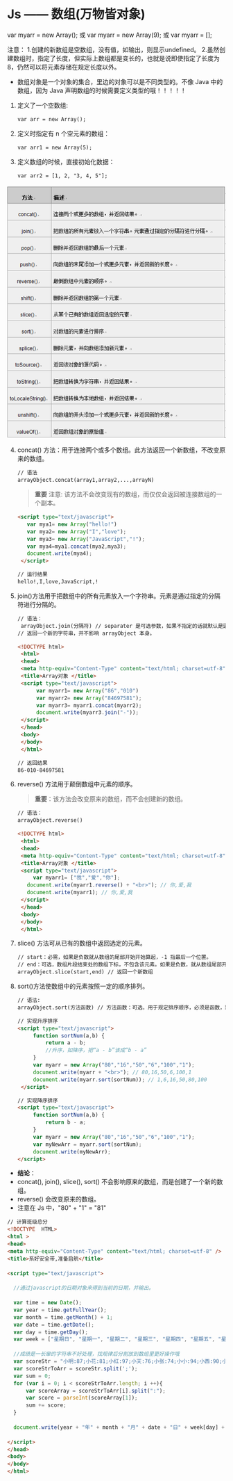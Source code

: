 # Js —— 数组(万物皆对象)

var myarr = new Array();
或
var myarr = new Array(9);
或
var myarr = [];

注意：
1.创建的新数组是空数组，没有值，如输出，则显示undefined。
2.虽然创建数组时，指定了长度，但实际上数组都是变长的，也就是说即使指定了长度为8，仍然可以将元素存储在规定长度以外。

* 数组对象是一个对象的集合，里边的对象可以是不同类型的。不像 Java 中的数组，因为 Java 声明数组的时候需要定义类型的哦！！！！！

1. 定义了一个空数组:
   ~~~ html
   var arr = new Array();
   ~~~

2. 定义时指定有 n 个空元素的数组：
   ~~~ html
   var arr1 = new Array(5);
   ~~~

3. 定义数组的时候，直接初始化数据：
   ~~~ html
   var arr2 = [1, 2, "3, 4, 5"];
   ~~~

![array](images/js_array.jpg)

4. concat() 方法：用于连接两个或多个数组。此方法返回一个新数组，不改变原来的数组。
   ~~~ html
   // 语法
   arrayObject.concat(array1,array2,...,arrayN)
   ~~~~
   
   > **重要**
   > 注意:  该方法不会改变现有的数组，而仅仅会返回被连接数组的一个副本。
   
   ~~~ html
   <script type="text/javascript">
	  var mya1= new Array("hello!")
	  var mya2= new Array("I","love");
	  var mya3= new Array("JavaScript","!");
	  var mya4=mya1.concat(mya2,mya3);
	  document.write(mya4);
	</script>
   ~~~
   ~~~ bash
   // 运行结果
   hello!,I,love,JavaScript,!
   ~~~

5. join()方法用于把数组中的所有元素放入一个字符串。元素是通过指定的分隔符进行分隔的。

   ~~~ html
   // 语法：
	arrayObject.join(分隔符) // separater 是可选参数，如果不指定的话就默认是逗号。
   // 返回一个新的字符串，并不影响 arrayObject 本身。
   ~~~
   ~~~ html
   <!DOCTYPE html>
	<html>
	<head>
	<meta http-equiv="Content-Type" content="text/html; charset=utf-8" />
	<title>Array对象 </title>
	<script type="text/javascript">
		 var myarr1= new Array("86","010")
		 var myarr2= new Array("84697581");
		 var myarr3= myarr1.concat(myarr2);
		 document.write(myarr3.join("-"));
	</script>
	</head>
	<body>
	</body>
	</html>
   ~~~
   ~~~ bash
   // 返回结果
   86-010-84697581
   ~~~

6. reverse() 方法用于颠倒数组中元素的顺序。
   
   > **重要**：该方法会改变原来的数组，而不会创建新的数组。

   ~~~ html
   // 语法：
   arrayObject.reverse()
   ~~~
   ~~~ html
   <!DOCTYPE html>
	<html>
	<head>
	<meta http-equiv="Content-Type" content="text/html; charset=utf-8" />
	<title>Array对象 </title>
	<script type="text/javascript">
		var myarr1= ["我","爱","你"];
      document.write(myarr1.reverse() + "<br>"); // 你,爱,我
      document.write(myarr1); // 你,爱,我
	</script>
	</head>
	<body>
	</body>
	</html>
   ~~~

7. slice() 方法可从已有的数组中返回选定的元素。

   ~~~ html
   // start：必需，如果是负数就从数组的尾部开始开始算起，-1 指最后一个位置。
   // end：可选，数组片段结束处的数组下标，不包含该元素。如果是负数，就从数组尾部开始算起。
   arrayObject.slice(start,end) // 返回一个新数组
   ~~~

8. sort()方法使数组中的元素按照一定的顺序排列。

   ~~~ html
   // 语法:
   arrayObject.sort(方法函数) // 方法函数：可选，用于规定排序顺序，必须是函数，默认情况下按unicode码顺序排列。
   ~~~
   ~~~ html
   // 实现升序排序
   <script type="text/javascript">
		function sortNum(a,b) {
			return a - b;
			//升序，如降序，把“a - b”该成“b - a”
		}
		var myarr = new Array("80","16","50","6","100","1");
		document.write(myarr + "<br>"); // 80,16,50,6,100,1
		document.write(myarr.sort(sortNum)); // 1,6,16,50,80,100
	</script>
   ~~~
   ~~~ html
   // 实现降序排序
   <script type="text/javascript">
		function sortNum(a,b) {
			return b - a;
		}
		var myarr = new Array("80","16","50","6","100","1");
		var myNewArr = myarr.sort(sortNum);
		document.write(myNewArr);
   </script>
   ~~~

* **结论**：
* concat(), join(), slice(), sort() 不会影响原来的数组，而是创建了一个新的数组。
* reverse() 会改变原来的数组。
* 注意在 Js 中，"80" + "1" = "81"

~~~ html
// 计算班级总分
<!DOCTYPE  HTML>
<html >
<head>
<meta http-equiv="Content-Type" content="text/html; charset=utf-8" />
<title>系好安全带,准备启航</title>

<script type="text/javascript">

  //通过javascript的日期对象来得到当前的日期，并输出。
  
  var time = new Date();
  var year = time.getFullYear();
  var month = time.getMonth() + 1;
  var date = time.getDate();
  var day = time.getDay();
  var week = ["星期日", "星期一", "星期二", "星期三", "星期四", "星期五", "星期六"];
  
  //成绩是一长窜的字符串不好处理，找规律后分割放到数组里更好操作哦
  var scoreStr = "小明:87;小花:81;小红:97;小天:76;小张:74;小小:94;小西:90;小伍:76;小迪:64;小曼:76";
  var scoreStrToArr = scoreStr.split(';');
  var sum = 0;
  for (var i = 0; i < scoreStrToArr.length; i ++){
      var scoreArray = scoreStrToArr[i].split(":");
      var score = parseInt(scoreArray[1]);
      sum += score;
  }

  document.write(year + "年" + month + "月" + date + "日" + week[day] + "班级总分：" + sum);

</script>
</head>
<body>
</body>
</html>
~~~
